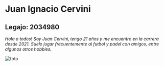# Juan Ignacio Cervini

## Legajo: 2034980

*Hola a todos! Soy Juan Cervini, tengo 21 años y me encuentro en la carrera desde 2021. Suelo jugar frecuentemente al futbol y padel con amigos, entre algunos otros hobbies.*

![foto](https://user-images.githubusercontent.com/112520820/228404946-b3ef96d4-d9d2-4fe0-916d-ff59e0cb9862.PNG)
